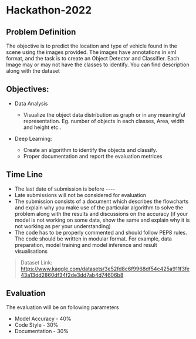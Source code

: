 # Hackathon-2022
## Problem Definition
The objective is to predict the location and type of vehicle found in the scene using the images provided. The images have annotations in xml format, and the task is to create an Object Detector and Classifier. Each Image may or may not have the classes to identify. You can find description along with the dataset

## Objectives:
- Data Analysis
  - Visualize the object data distribution as graph or in any meaningful representation. Eg. number of objects in each classes, Area, width and height etc..

- Deep Learning:
  - Create an algorithm to identify the objects and classify.
  - Proper documentation and report the evaluation metrices

## Time Line
- The last date of submission is before ----
- Late submissions will not be considered for evaluation
- The submission consists of a document which describes the flowcharts and explain why you make use of the particular algorithm to solve the problem along with the results and discussions on the accuracy (if your model is not working on some data, show the same and explain why it is not working as per your understanding)
- The code has to be properly commented and should follow PEP8 rules. The code should be written in modular format. For example, data preparation, model training and model inference and result visualisations 

> Dataset Link: https://www.kaggle.com/datasets/3e52fd8c6f9968df54c425a911f3fe43a13dd2860df34f2de3dd7ab4d74606b8

## Evaluation
The evaluation will be on following parameters 
- Model Accuracy - 40%
- Code Style - 30%
- Documentation - 30%


